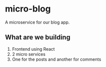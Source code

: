 # micro-blog

A microservice for our blog app.

## What are we building

1. Frontend using React
2. 2 micro services
3. One for the posts and another for comments
